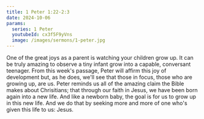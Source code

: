 ```yaml
---
title: 1 Peter 1:22-2:3
date: 2024-10-06
params:
  series: 1 Peter
  youtubeId: cx3f5F9yVns
  image: /images/sermons/1-peter.jpg
---
```


One of the great joys as a parent is watching your children grow up. It can be truly amazing to observe a tiny infant grow into a capable, conversant teenager. From this week's passage, Peter will affirm this joy of development but, as he does, we'll see that those in focus, those who are growing up, are us. Peter reminds us all of the amazing claim the Bible makes about Chrisitians; that through our faith in Jesus, we have been born again into a new life. And like a newborn baby, the goal is for us to grow up in this new life. And we do that by seeking more and more of one who's given this life to us: Jesus.
